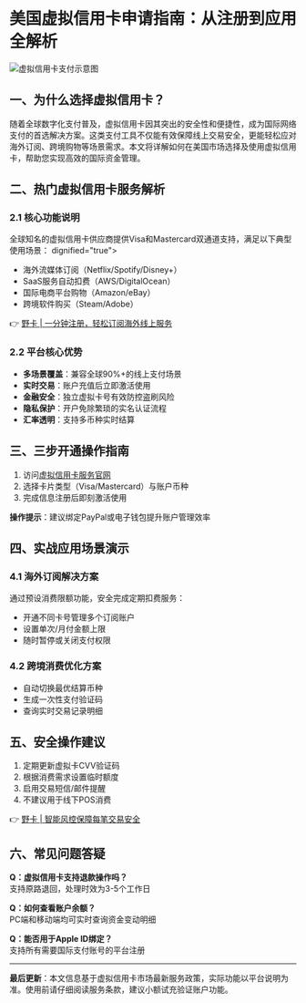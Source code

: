 # 美国虚拟信用卡申请指南：从注册到应用全解析

![虚拟信用卡支付示意图](https://bbtdd.com/wp-content/uploads/img/85827098696035.webp)

## 一、为什么选择虚拟信用卡？
随着全球数字化支付普及，虚拟信用卡因其突出的安全性和便捷性，成为国际网络支付的首选解决方案。这类支付工具不仅能有效保障线上交易安全，更能轻松应对海外订阅、跨境购物等场景需求。本文将详解如何在美国市场选择及使用虚拟信用卡，帮助您实现高效的国际资金管理。

## 二、热门虚拟信用卡服务解析
### 2.1 核心功能说明
全球知名的虚拟信用卡供应商提供Visa和Mastercard双通道支持，满足以下典型使用场景：
 dignified="true">
- 海外流媒体订阅（Netflix/Spotify/Disney+）
- SaaS服务自动扣费（AWS/DigitalOcean）
- 国际电商平台购物（Amazon/eBay）
- 跨境软件购买（Steam/Adobe）

👉 [野卡 | 一分钟注册，轻松订阅海外线上服务](https://bbtdd.com/yeka)

### 2.2 平台核心优势
- **多场景覆盖**：兼容全球90%+的线上支付场景
- **实时交易**：账户充值后立即激活使用
- **金融安全**：独立虚拟卡号有效防控盗刷风险
- **隐私保护**：开户免除繁琐的实名认证流程
- **汇率透明**：支持多币种实时结算

## 三、三步开通操作指南
1. 访问[虚拟信用卡服务官网](https://bbtdd.com/yeka)
2. 选择卡片类型（Visa/Mastercard）与账户币种
3. 完成信息注册后即刻激活使用

**操作提示**：建议绑定PayPal或电子钱包提升账户管理效率

## 四、实战应用场景演示
### 4.1 海外订阅解决方案
通过预设消费限额功能，安全完成定期扣费服务：
- 开通不同卡号管理多个订阅账户
- 设置单次/月付金额上限
- 随时暂停或关闭支付权限

### 4.2 跨境消费优化方案
- 自动切换最优结算币种
- 生成一次性支付验证码
- 查询实时交易记录明细

## 五、安全操作建议
1. 定期更新虚拟卡CVV验证码
2. 根据消费需求设置临时额度
3. 启用交易短信/邮件提醒
4. 不建议用于线下POS消费

👉 [野卡 | 智能风控保障每笔交易安全](https://bbtdd.com/yeka)

## 六、常见问题答疑
**Q：虚拟信用卡支持退款操作吗？**  
支持原路退回，处理时效为3-5个工作日

**Q：如何查看账户余额？**  
PC端和移动端均可实时查询资金变动明细

**Q：能否用于Apple ID绑定？**  
支持所有需要国际支付账号的平台注册

---

**最后更新**：本文信息基于虚拟信用卡市场最新服务政策，实际功能以平台说明为准。使用前请仔细阅读服务条款，建议小额试充验证账户功能。